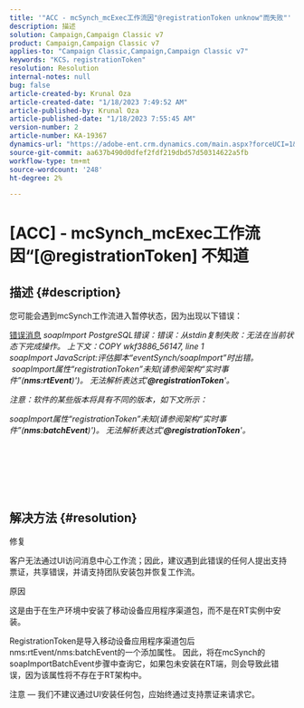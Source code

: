 ```yaml
---
title: '"ACC - mcSynch_mcExec工作流因"@registrationToken unknow"而失败"'
description: 描述
solution: Campaign,Campaign Classic v7
product: Campaign,Campaign Classic v7
applies-to: "Campaign Classic,Campaign,Campaign Classic v7"
keywords: "KCS，registrationToken"
resolution: Resolution
internal-notes: null
bug: false
article-created-by: Krunal Oza
article-created-date: "1/18/2023 7:49:52 AM"
article-published-by: Krunal Oza
article-published-date: "1/18/2023 7:55:45 AM"
version-number: 2
article-number: KA-19367
dynamics-url: "https://adobe-ent.crm.dynamics.com/main.aspx?forceUCI=1&pagetype=entityrecord&etn=knowledgearticle&id=88a585ad-0497-ed11-aad1-6045bd0067ea"
source-git-commit: aa637b490d0dfef2fdf219dbd57d50314622a5fb
workflow-type: tm+mt
source-wordcount: '248'
ht-degree: 2%

---
```


# [ACC] - mcSynch_mcExec工作流因“[@registrationToken] 不知道

## 描述 {#description}


您可能会遇到mcSynch工作流进入暂停状态，因为出现以下错误：


<u>错误消息</u>
*soapImport PostgreSQL错误：错误：从stdin复制失败：无法在当前状态下完成操作。 上下文：COPY wkf3886_56147, line 1
<br>soapImport JavaScript:评估脚本“eventSynch/soapImport”时出错。
<br> soapImport属性“registrationToken”未知(请参阅架构“实时事件”(<b>nms:rtEvent</b>)&#39;)。 无法解析表达式&#39;<b>@registrationToken</b>&#39;。*

*注意：软件的某些版本将具有不同的版本，如下文所示：*

*soapImport属性“registrationToken”未知(请参阅架构“实时事件”(<b>nms:batchEvent</b>)&#39;)。 无法解析表达式&#39;<b>@registrationToken</b>&#39;。*


<br><br> <br><br> <br>

## 解决方法 {#resolution}


修复

客户无法通过UI访问消息中心工作流；因此，建议遇到此错误的任何人提出支持票证，共享错误，并请支持团队安装包并恢复工作流。



原因

这是由于在生产环境中安装了移动设备应用程序渠道包，而不是在RT实例中安装。

RegistrationToken是导入移动设备应用程序渠道包后nms:rtEvent/nms:batchEvent的一个添加属性。 因此，将在mcSynch的soapImportBatchEvent步骤中查询它，如果包未安装在RT端，则会导致此错误，因为该属性将不存在于RT架构中。



注意 — 我们不建议通过UI安装任何包，应始终通过支持票证来请求它。
